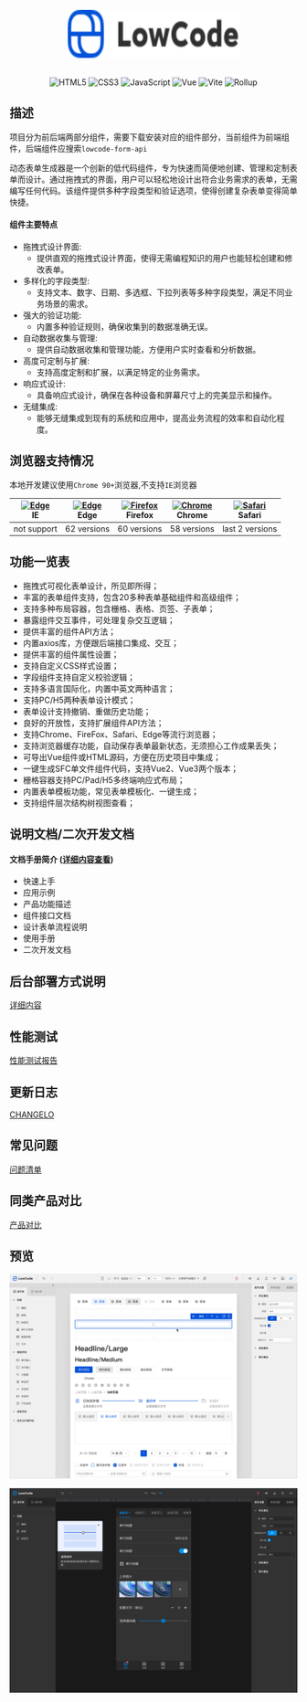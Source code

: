 <br/>
<div align="center">
  <img alt="lowCode Logo" width="300" height="84" src="https://raw.githubusercontent.com/wsypower/lowcode-from-design/f69d1816e0b1477f73be4bdb3517146a95892ab6/public/logo.svg">
  <br/>
  <br/>
   
  ![HTML5](https://img.shields.io/badge/-HTML5-red?logo=html5&logoColor=white) ![CSS3](https://img.shields.io/badge/-CSS3-blue?logo=css3&logoColor=white) ![JavaScript](https://img.shields.io/badge/-JavaScript-yellow?logo=javascript&logoColor=white) ![Vue](https://img.shields.io/badge/-Vue-34495e?logo=vue.js) ![Vite](https://img.shields.io/badge/-Vite-646cff?logo=vite&logoColor=white) ![Rollup](https://img.shields.io/badge/-Rollup-ef3335?logo=rollup.js&logoColor=white)
  
</div>

## 描述

项目分为前后端两部分组件，需要下载安装对应的组件部分，当前组件为前端组件，后端组件应搜索`lowcode-form-api`

动态表单生成器是一个创新的低代码组件，专为快速而简便地创建、管理和定制表单而设计。通过拖拽式的界面，用户可以轻松地设计出符合业务需求的表单，无需编写任何代码。该组件提供多种字段类型和验证选项，使得创建复杂表单变得简单快捷。
#### 组件主要特点
- 拖拽式设计界面:
  - 提供直观的拖拽式设计界面，使得无需编程知识的用户也能轻松创建和修改表单。
- 多样化的字段类型:
  - 支持文本、数字、日期、多选框、下拉列表等多种字段类型，满足不同业务场景的需求。
- 强大的验证功能:
  - 内置多种验证规则，确保收集到的数据准确无误。
- 自动数据收集与管理:
  - 提供自动数据收集和管理功能，方便用户实时查看和分析数据。
- 高度可定制与扩展:
  - 支持高度定制和扩展，以满足特定的业务需求。
- 响应式设计:
  - 具备响应式设计，确保在各种设备和屏幕尺寸上的完美显示和操作。
- 无缝集成:
  - 能够无缝集成到现有的系统和应用中，提高业务流程的效率和自动化程度。

## 浏览器支持情况

本地开发建议使用`Chrome 90+`浏览器,不支持`IE`浏览器


| [<img src="https://raw.githubusercontent.com/alrra/browser-logos/master/src/edge/edge_48x48.png" alt=" Edge" width="24px" height="24px" />](http://godban.github.io/browsers-support-badges/)</br>IE | [<img src="https://raw.githubusercontent.com/alrra/browser-logos/master/src/edge/edge_48x48.png" alt=" Edge" width="24px" height="24px" />](http://godban.github.io/browsers-support-badges/)</br>Edge | [<img src="https://raw.githubusercontent.com/alrra/browser-logos/master/src/firefox/firefox_48x48.png" alt="Firefox" width="24px" height="24px" />](http://godban.github.io/browsers-support-badges/)</br>Firefox | [<img src="https://raw.githubusercontent.com/alrra/browser-logos/master/src/chrome/chrome_48x48.png" alt="Chrome" width="24px" height="24px" />](http://godban.github.io/browsers-support-badges/)</br>Chrome | [<img src="https://raw.githubusercontent.com/alrra/browser-logos/master/src/safari/safari_48x48.png" alt="Safari" width="24px" height="24px" />](http://godban.github.io/browsers-support-badges/)</br>Safari |
| :--------------------------------------------------------------------------------------------------------------------------------------------------------------------------------------------------: | :----------------------------------------------------------------------------------------------------------------------------------------------------------------------------------------------------: | :---------------------------------------------------------------------------------------------------------------------------------------------------------------------------------------------------------------: | :-----------------------------------------------------------------------------------------------------------------------------------------------------------------------------------------------------------: | :-----------------------------------------------------------------------------------------------------------------------------------------------------------------------------------------------------------: |
|                                                                                             not support                                                                                              |                                                                                              62 versions                                                                                               |                                                                                                    60 versions                                                                                                    |                                                                                                  58 versions                                                                                                  |                                                                                                last 2 versions                                                                                                |

## 功能一览表

- 拖拽式可视化表单设计，所见即所得；
- 丰富的表单组件支持，包含20多种表单基础组件和高级组件；
- 支持多种布局容器，包含栅格、表格、页签、子表单；
- 暴露组件交互事件，可处理复杂交互逻辑；
- 提供丰富的组件API方法；
- 内置axios库，方便跟后端接口集成、交互；
- 提供丰富的组件属性设置；
- 支持自定义CSS样式设置；
- 字段组件支持自定义校验逻辑；
- 支持多语言国际化，内置中英文两种语言；
- 支持PC/H5两种表单设计模式；
- 表单设计支持撤销、重做历史功能；
- 良好的开放性，支持扩展组件API方法；
- 支持Chrome、FireFox、Safari、Edge等流行浏览器；
- 支持浏览器缓存功能，自动保存表单最新状态，无须担心工作成果丢失；
- 可导出Vue组件或HTML源码，方便在历史项目中集成；
- 一键生成SFC单文件组件代码，支持Vue2、Vue3两个版本；
- 栅格容器支持PC/Pad/H5多终端响应式布局；
- 内置表单模板功能，常见表单模板化、一键生成；
- 支持组件层次结构树视图查看；


## 说明文档/二次开发文档

#### 文档手册简介 ([详细内容查看](https://docs.srdcloud.cn/docs/473QyXa7ZatnnJ3w?))

- 快速上手
- 应用示例
- 产品功能描述
- 组件接口文档
- 设计表单流程说明
- 使用手册
- 二次开发文档

## 后台部署方式说明

[详细内容](https://docs.srdcloud.cn/docs/m4kMLgevoxu0l6qD)


## 性能测试

[性能测试报告](https://docs.srdcloud.cn/file/wV3VVl1xYLtmyb3y)

## 更新日志

[CHANGELO](https://docs.srdcloud.cn/docs/NJkbElN0J6ulVvqR)

## 常见问题

[问题清单](https://docs.srdcloud.cn/docs/2wAlXO5PO0Ud0MAP)

## 同类产品对比
  
[产品对比](https://docs.srdcloud.cn/sheets/25q5MjvzRZf61jqD/ZjIQu?)

## 预览
  [![license](https://github.com/wsypower/lowcode-from-design/blob/master/public/Light-2.png?raw=true)](LICENSE)

  [![license](https://github.com/wsypower/lowcode-from-design/blob/master/public/Dark.png?raw=true)](LICENSE)

